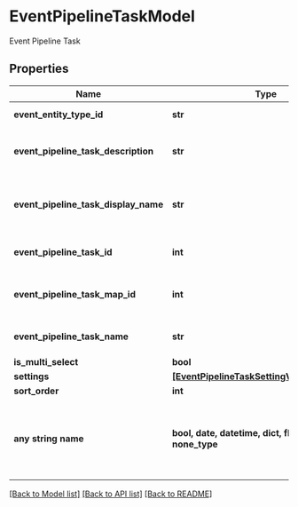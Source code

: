 # EventPipelineTaskModel

Event Pipeline Task

## Properties
Name | Type | Description | Notes
------------ | ------------- | ------------- | -------------
**event_entity_type_id** | **str** | Event Entity Type Id | [optional] 
**event_pipeline_task_description** | **str** | Event Pipeline Task Description | [optional] 
**event_pipeline_task_display_name** | **str** | Event Pipeline Task Display Name | [optional] 
**event_pipeline_task_id** | **int** | Event Pipeline Task Id | [optional] 
**event_pipeline_task_map_id** | **int** | Event Pipeline Task Map Id | [optional] 
**event_pipeline_task_name** | **str** | Event Pipeline Name | [optional] 
**is_multi_select** | **bool** | Multiselect | [optional] 
**settings** | [**[EventPipelineTaskSettingValueMapModel]**](EventPipelineTaskSettingValueMapModel.md) | Settings | [optional] 
**sort_order** | **int** | Sort ORder | [optional] 
**any string name** | **bool, date, datetime, dict, float, int, list, str, none_type** | any string name can be used but the value must be the correct type | [optional]

[[Back to Model list]](../README.md#documentation-for-models) [[Back to API list]](../README.md#documentation-for-api-endpoints) [[Back to README]](../README.md)


